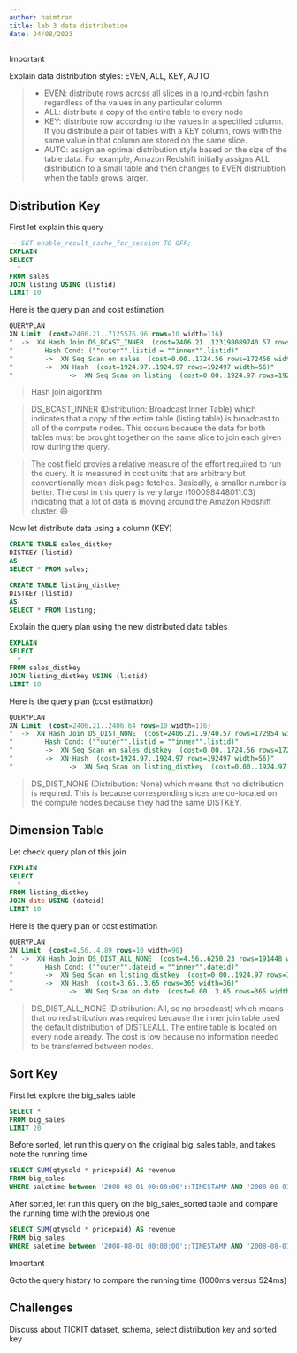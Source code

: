 ```yaml
---
author: haimtran
title: lab 3 data distribution
date: 24/08/2023
---
```


> [!IMPORTANT]
> Explain data distribution styles: EVEN, ALL, KEY, AUTO

> - EVEN: distribute rows across all slices in a round-robin fashin regardless of the values in any particular column
> - ALL: distribute a copy of the entire table to every node
> - KEY: distribute row according to the values in a specified column. If you distribute a pair of tables with a KEY column, rows with the same value in that column are stored on the same slice.
> - AUTO: assign an optimal distribution style based on the size of the table data. For example, Amazon Redshift initially assigns ALL distribution to a small table and then changes to EVEN distriubtion when the table grows larger.

## Distribution Key

First let explain this query

```sql
-- SET enable_result_cache_for_session TO OFF;
EXPLAIN
SELECT
  *
FROM sales
JOIN listing USING (listid)
LIMIT 10
```

Here is the query plan and cost estimation

```sql
QUERYPLAN
XN Limit  (cost=2406.21..7125576.96 rows=10 width=116)
"  ->  XN Hash Join DS_BCAST_INNER  (cost=2406.21..123198089740.57 rows=172954 width=116)"
"        Hash Cond: (""outer"".listid = ""inner"".listid)"
"        ->  XN Seq Scan on sales  (cost=0.00..1724.56 rows=172456 width=64)"
"        ->  XN Hash  (cost=1924.97..1924.97 rows=192497 width=56)"
"              ->  XN Seq Scan on listing  (cost=0.00..1924.97 rows=192497 width=56)"
```

> Hash join algorithm

> DS_BCAST_INNER (Distribution: Broadcast Inner Table) which indicates that a copy of the entire table (listing table) is broadcast to all of the compute nodes. This occurs because the data for both tables must be brought together on the same slice to join each given row during the query.

> The cost field provies a relative measure of the effort required to run the query. It is measured in cost units that are arbitrary but conventionally mean disk page fetches. Basically, a smaller number is better. The cost in this query is very large (100098448011.03) indicating that a lot of data is moving around the Amazon Redshift cluster. :smile:

Now let distribute data using a column (KEY)

```sql
CREATE TABLE sales_distkey
DISTKEY (listid)
AS
SELECT * FROM sales;

CREATE TABLE listing_distkey
DISTKEY (listid)
AS
SELECT * FROM listing;
```

Explain the query plan using the new distributed data tables

```sql
EXPLAIN
SELECT
  *
FROM sales_distkey
JOIN listing_distkey USING (listid)
LIMIT 10
```

Here is the query plan (cost estimation)

```sql
QUERYPLAN
XN Limit  (cost=2406.21..2406.64 rows=10 width=116)
"  ->  XN Hash Join DS_DIST_NONE  (cost=2406.21..9740.57 rows=172954 width=116)"
"        Hash Cond: (""outer"".listid = ""inner"".listid)"
"        ->  XN Seq Scan on sales_distkey  (cost=0.00..1724.56 rows=172456 width=64)"
"        ->  XN Hash  (cost=1924.97..1924.97 rows=192497 width=56)"
"              ->  XN Seq Scan on listing_distkey  (cost=0.00..1924.97 rows=192497 width=56)"
```

> DS_DIST_NONE (Distribution: None) which means that no distribution is required. This is because corresponding slices are co-located on the compute nodes because they had the same DISTKEY.

## Dimension Table

Let check query plan of this join

```sql
EXPLAIN
SELECT
  *
FROM listing_distkey
JOIN date USING (dateid)
LIMIT 10
```

Here is the query plan or cost estimation

```sql
QUERYPLAN
XN Limit  (cost=4.56..4.89 rows=10 width=90)
"  ->  XN Hash Join DS_DIST_ALL_NONE  (cost=4.56..6250.23 rows=191448 width=90)"
"        Hash Cond: (""outer"".dateid = ""inner"".dateid)"
"        ->  XN Seq Scan on listing_distkey  (cost=0.00..1924.97 rows=192497 width=56)"
"        ->  XN Hash  (cost=3.65..3.65 rows=365 width=36)"
"              ->  XN Seq Scan on date  (cost=0.00..3.65 rows=365 width=36)"
```

> DS_DIST_ALL_NONE (Distribution: All, so no broadcast) which means that no redistribution was required because the inner join table used the default distribution of DISTLEALL. The entire table is located on every node already. The cost is low because no information needed to be transferred between nodes.

## Sort Key

First let explore the big_sales table

```sql
SELECT *
FROM big_sales
LIMIT 20
```

Before sorted, let run this query on the original big_sales table, and takes note the running time

```sql
SELECT SUM(qtysold * pricepaid) AS revenue
FROM big_sales
WHERE saletime between '2008-08-01 00:00:00'::TIMESTAMP AND '2008-08-01 23:59:59'::TIMESTAMP
```

After sorted, let run this query on the big_sales_sorted table and compare the running time with the previous one

```sql
SELECT SUM(qtysold * pricepaid) AS revenue
FROM big_sales
WHERE saletime between '2008-08-01 00:00:00'::TIMESTAMP AND '2008-08-01 23:59:59'::TIMESTAMP
```

> [!IMPORTANT]
> Goto the query history to compare the running time (1000ms versus 524ms)

## Challenges

Discuss about TICKIT dataset, schema, select distribution key and sorted key
